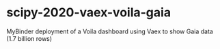 # scipy-2020-vaex-voila-gaia
MyBinder deployment of a Voila dashboard using Vaex to show Gaia data (1.7 billion rows)
